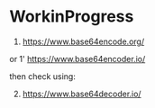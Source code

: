# WorkinProgress
1. https://www.base64encode.org/

or 1' https://www.base64encoder.io/

then check using:

2. https://www.base64decoder.io/



